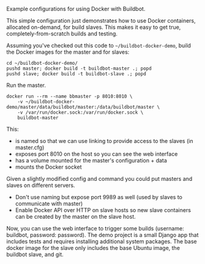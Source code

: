 Example configurations for using Docker with Buildbot.

This simple configuration just demonstrates how to use Docker containers,
allocated on-demand, for build slaves. This makes it easy to get true,
completely-from-scratch builds and testing.

Assuming you've checked out this code to `~/buildbot-docker-demo`, build the
Docker images for the master and for slaves:

    cd ~/buildbot-docker-demo/
    pushd master; docker build -t buildbot-master .; popd
    pushd slave; docker build -t buildbot-slave .; popd

Run the master.

    docker run --rm --name bbmaster -p 8010:8010 \
        -v ~/buildbot-docker-demo/master/data/buildbot/master:/data/buildbot/master \
        -v /var/run/docker.sock:/var/run/docker.sock \
        buildbot-master

This:

* is named so that we can use linking to provide access to the slaves (in master.cfg)
* exposes port 8010 on the host so you can see the web interface
* has a volume mounted for the master's configuration + data
* mounts the Docker socket

Given a slightly modified config and command you could put masters and slaves on
different servers.

* Don't use naming but expose port 9989 as well (used by slaves to communicate
  with master)
* Enable Docker API over HTTP on slave hosts so new slave containers can be
  created by the master on the slave host.

Now, you can use the web interface to trigger some builds (username: buildbot,
password: password). The demo project is a small Django app that includes tests
and requires installing additional system packages. The base docker image for
the slave only includes the base Ubuntu image, the buildbot slave, and git.
